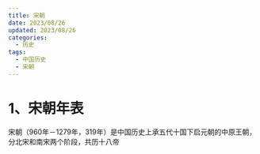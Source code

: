 ```yaml
---
title: 宋朝
date: 2023/08/26
updated: 2023/08/26
categories:
  - 历史
tags:
  - 中国历史
  - 宋朝 
---
```


# 1、宋朝年表

宋朝（960年－1279年，319年）是中国历史上承五代十国下启元朝的中原王朝，分北宋和南宋两个阶段，共历十八帝
